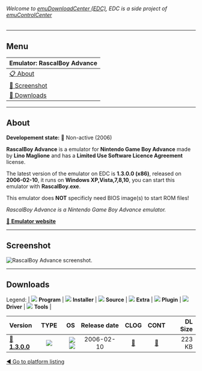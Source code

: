 ###### Welcome to [emuDownloadCenter (EDC)](https://github.com/PhoenixInteractiveNL/emuDownloadCenter/wiki/), EDC is a side project of [emuControlCenter](https://github.com/PhoenixInteractiveNL/emuControlCenter/wiki/)
***
## Menu
| **Emulator: RascalBoy Advance** |
|:---------|
| [:clipboard: About](#about) |
| [:sunrise: Screenshot](#screenshot) |
| [:floppy_disk: Downloads](#downloads) |
***
## About
**Developement state:** :red_circle: Non-active (2006)

**RascalBoy Advance** is a emulator for **Nintendo Game Boy Advance** made by **Lino Maglione** and has a **Limited Use Software Licence Agreement** license.

The latest version of the emulator on EDC is **1.3.0.0 (x86)**, released on **2006-02-10**, it runs on **Windows XP,Vista,7,8,10**, you can start this emulator with **RascalBoy.exe**.

This emulator does **NOT** specificly need BIOS image(s) to start ROM files!

_RascalBoy Advance is a Nintendo Game Boy Advance emulator._

[:link: **Emulator website**](http://spazioinwind.libero.it/linoma/rascalboy.html)
***
## Screenshot
![](https://raw.githubusercontent.com/PhoenixInteractiveNL/emuDownloadCenter/master/hooks/rascalboyadv/emulator_screen_01.jpg "RascalBoy Advance screenshot.")
***
## Downloads
Legend:
| ![](https://raw.githubusercontent.com/wiki/PhoenixInteractiveNL/emuDownloadCenter/images_misc/icon_program_24.png) **Program** | 
![](https://raw.githubusercontent.com/wiki/PhoenixInteractiveNL/emuDownloadCenter/images_misc/icon_installer_24.png) **Installer** | 
![](https://raw.githubusercontent.com/wiki/PhoenixInteractiveNL/emuDownloadCenter/images_misc/icon_source_code_24.png) **Source** | 
![](https://raw.githubusercontent.com/wiki/PhoenixInteractiveNL/emuDownloadCenter/images_misc/icon_extra_24.png) **Extra** | 
![](https://raw.githubusercontent.com/wiki/PhoenixInteractiveNL/emuDownloadCenter/images_misc/icon_plugin_24.png) **Plugin** | 
![](https://raw.githubusercontent.com/wiki/PhoenixInteractiveNL/emuDownloadCenter/images_misc/icon_driver_24.png) **Driver** | 
![](https://raw.githubusercontent.com/wiki/PhoenixInteractiveNL/emuDownloadCenter/images_misc/icon_tools_24.png) **Tools** | 
 
| Version | TYPE | OS | Release date | CLOG | CONT | DL Size |
|:--------|:----:|---:|:------------:|:----:|:----:|--------:|
| [:floppy_disk: **1.3.0.0**](https://github.com/PhoenixInteractiveNL/edc-repo0003/raw/master/rascalboyadv/1.3.0.0.7z) | ![](https://raw.githubusercontent.com/wiki/PhoenixInteractiveNL/emuDownloadCenter/images_misc/icon_program_24.png) | ![](https://raw.githubusercontent.com/wiki/PhoenixInteractiveNL/emuDownloadCenter/images_misc/logo_windows_24.png)![](https://raw.githubusercontent.com/wiki/PhoenixInteractiveNL/emuDownloadCenter/images_misc/icon_32-bit_24.png) | 2006-02-10 | [:page_facing_up:](https://github.com/PhoenixInteractiveNL/edc-repo0003/blob/master/rascalboyadv/1.3.0.0_changelog.txt) | [:mag_right:](https://github.com/PhoenixInteractiveNL/edc-repo0003/blob/master/rascalboyadv/1.3.0.0_contents.txt) | 223 KB |

[:arrow_backward: Go to platform listing](https://github.com/PhoenixInteractiveNL/emuDownloadCenter/wiki/EDC-Platform-List)
